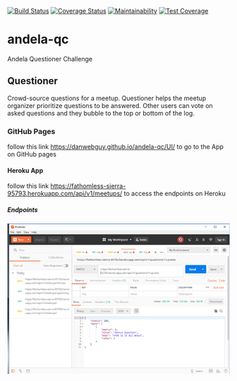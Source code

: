 [![Build Status](https://travis-ci.org/danwebguy/andela-qc.svg?branch=master)](https://travis-ci.org/danwebguy/andela-qc) [![Coverage Status](https://coveralls.io/repos/github/danwebguy/andela-qc/badge.svg?branch=master)](https://coveralls.io/github/danwebguy/andela-qc?branch=master) [![Maintainability](https://api.codeclimate.com/v1/badges/175125aed77cf978273e/maintainability)](https://codeclimate.com/github/danwebguy/andela-qc/maintainability) [![Test Coverage](https://api.codeclimate.com/v1/badges/175125aed77cf978273e/test_coverage)](https://codeclimate.com/github/danwebguy/andela-qc/test_coverage)

# andela-qc
Andela Questioner Challenge

## Questioner
Crowd-source questions for a meetup. Questioner helps the meetup organizer prioritize
questions to be answered. Other users can vote on asked questions and they bubble to the top
or bottom of the log.

### GitHub Pages
follow this link https://danwebguy.github.io/andela-qc/UI/ to go to the App on GitHub pages

#### Heroku App
follow this link https://fathomless-sierra-95793.herokuapp.com/api/v1/meetups/ to access the endpoints on Heroku

##### Endpoints
![Endpoints](https://raw.githubusercontent.com/danwebguy/andela-qc/master/UI/img/endpoint.gif)
